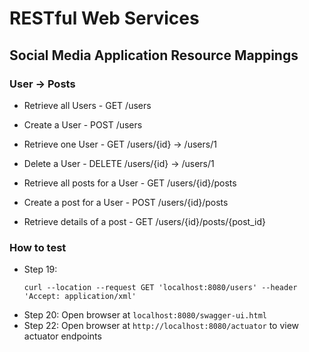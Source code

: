 # RESTful Web Services

## Social Media Application Resource Mappings

### User -> Posts

- Retrieve all Users    - GET   /users
- Create a User         - POST  /users
- Retrieve one User     - GET   /users/{id} -> /users/1
- Delete a User         - DELETE    /users/{id} -> /users/1

- Retrieve all posts for a User     - GET /users/{id}/posts
- Create a post for a User          - POST /users/{id}/posts
- Retrieve details of a post        - GET /users/{id}/posts/{post_id}

### How to test

- Step 19:
  ```
  curl --location --request GET 'localhost:8080/users' --header 'Accept: application/xml'
  ```
- Step 20: Open browser at `localhost:8080/swagger-ui.html`
- Step 22: Open browser at `http://localhost:8080/actuator` to view actuator endpoints